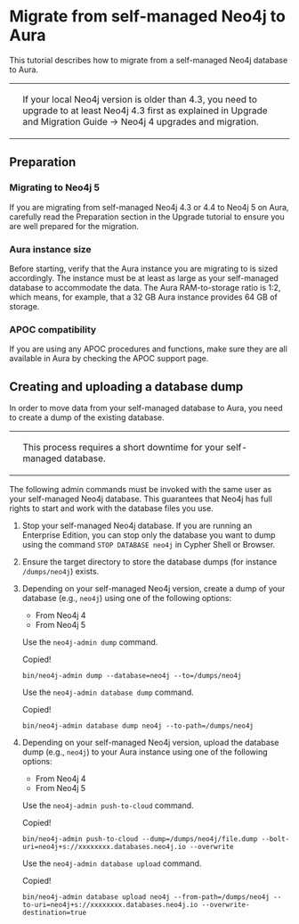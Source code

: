 <div>

<div>

# Migrate from self-managed Neo4j to Aura

</div>

<div>

<div>

<div>

This tutorial describes how to migrate from a self-managed Neo4j
database to Aura.

</div>

<div>

<div>

<table>
<tbody><tr>
<td>
<i></i>
</td>
<td>
<div>
<p>If your local Neo4j version is older than 4.3, you need to upgrade to at least Neo4j 4.3 first as explained in <a>Upgrade and Migration Guide → Neo4j 4 upgrades and migration</a>.</p>
</div>
</td>
</tr>
</tbody></table>

</div>

</div>

</div>

</div>

<div>

## Preparation

<div>

<div>

### Migrating to Neo4j 5

<div>

If you are migrating from self-managed Neo4j 4.3 or 4.4 to Neo4j 5 on
Aura, carefully read the Preparation section in the Upgrade tutorial to
ensure you are well prepared for the migration.

</div>

</div>

<div>

### Aura instance size

<div>

Before starting, verify that the Aura instance you are migrating to is
sized accordingly. The instance must be at least as large as your
self-managed database to accommodate the data. The Aura RAM-to-storage
ratio is 1:2, which means, for example, that a 32 GB Aura instance
provides 64 GB of storage.

</div>

</div>

<div>

### APOC compatibility

<div>

If you are using any APOC procedures and functions, make sure they are
all available in Aura by checking the APOC support page.

</div>

</div>

</div>

</div>

<div>

## Creating and uploading a database dump

<div>

<div>

In order to move data from your self-managed database to Aura, you need
to create a dump of the existing database.

</div>

<div>

<div>

<table>
<tbody><tr>
<td>
<i></i>
</td>
<td>
<div>
<p>This process requires a short downtime for your self-managed database.</p>
</div>
</td>
</tr>
</tbody></table>

</div>

</div>

<div>

The following admin commands must be invoked with the same user as your
self-managed Neo4j database. This guarantees that Neo4j has full rights
to start and work with the database files you use.

</div>

<div>

1.  Stop your self-managed Neo4j database. If you are running an
    Enterprise Edition, you can stop only the database you want to dump
    using the command `STOP DATABASE neo4j` in Cypher Shell or Browser.

2.  Ensure the target directory to store the database dumps (for
    instance `/dumps/neo4j`) exists.

3.  Depending on your self-managed Neo4j version, create a dump of your
    database (e.g., `neo4j`) using one of the following options:

    <div>

    -   From Neo4j 4
    -   From Neo4j 5

    <div>

    <div>

    <div>

    <div>

    Use the `neo4j-admin dump` command.

    </div>

    <div>

    <div>

    <div>

    <div>

    <div>

    Copied!

    </div>

    </div>

    </div>

        bin/neo4j-admin dump --database=neo4j --to=/dumps/neo4j

    </div>

    </div>

    </div>

    </div>

    <div>

    <div>

    <div>

    Use the `neo4j-admin database dump` command.

    </div>

    <div>

    <div>

    <div>

    <div>

    <div>

    Copied!

    </div>

    </div>

    </div>

        bin/neo4j-admin database dump neo4j --to-path=/dumps/neo4j

    </div>

    </div>

    </div>

    </div>

    </div>

    </div>

4.  Depending on your self-managed Neo4j version, upload the database
    dump (e.g., `neo4j`) to your Aura instance using one of the
    following options:

    <div>

    -   From Neo4j 4
    -   From Neo4j 5

    <div>

    <div>

    <div>

    <div>

    Use the `neo4j-admin push-to-cloud` command.

    </div>

    <div>

    <div>

    <div>

    <div>

    <div>

    Copied!

    </div>

    </div>

    </div>

        bin/neo4j-admin push-to-cloud --dump=/dumps/neo4j/file.dump --bolt-uri=neo4j+s://xxxxxxxx.databases.neo4j.io --overwrite

    </div>

    </div>

    </div>

    </div>

    <div>

    <div>

    <div>

    Use the `neo4j-admin database upload` command.

    </div>

    <div>

    <div>

    <div>

    <div>

    <div>

    Copied!

    </div>

    </div>

    </div>

        bin/neo4j-admin database upload neo4j --from-path=/dumps/neo4j --to-uri=neo4j+s://xxxxxxxx.databases.neo4j.io --overwrite-destination=true

    </div>

    </div>

    </div>

    </div>

    </div>

    </div>

</div>

</div>

</div>

</div>
